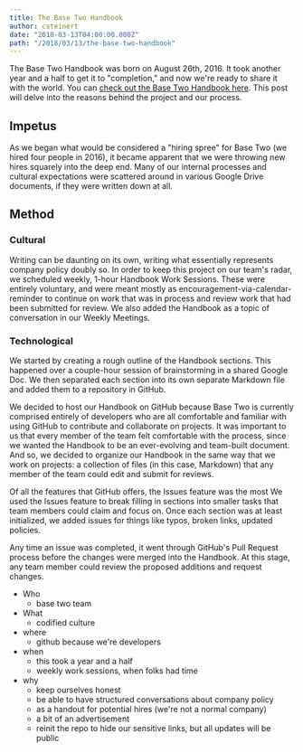 ```yaml
---
title: The Base Two Handbook
author: csteinert
date: "2018-03-13T04:00:00.000Z"
path: "/2018/03/13/the-base-two-handbook"
---
```


The Base Two Handbook was born on August 26th, 2016. It took another year
and a half to get it to "completion," and now we're ready to share it with the
world. You can [check out the Base Two Handbook here](https://github.com/b2io/handbook).
This post will delve into the reasons behind the project and our process.

## Impetus

As we began what would be considered a "hiring spree" for Base Two (we hired four
people in 2016), it became apparent that we were throwing new hires squarely
into the deep end. Many of our internal processes and cultural expectations were
scattered around in various Google Drive documents, if they were written down at
all.

## Method

### Cultural

Writing can be daunting on its own, writing what essentially represents
company policy doubly so. In order to keep this project on our team's radar, we
scheduled weekly, 1-hour Handbook Work Sessions. These were entirely voluntary,
and were meant mostly as encouragement-via-calendar-reminder to continue on work
that was in process and review work that had been submitted for review. We also
added the Handbook as a topic of conversation in our Weekly Meetings.

### Technological

We started by creating a rough outline of the Handbook sections. This happened
over a couple-hour session of brainstorming in a shared Google Doc. We then
separated each section into its own separate Markdown file and added them to a
repository in GitHub.

We decided to host our Handbook on GitHub because Base Two is currently
comprised entirely of developers who are all comfortable and familiar with using
GitHub to contribute and collaborate on projects. It was important to us that
every member of the team felt comfortable with the process, since we wanted the
Handbook to be an ever-evolving and team-built document. And so, we decided to
organize our Handbook in the same way that we work on projects: a collection
of files (in this case, Markdown) that any member of the team could edit and
submit for reviews.

Of all the features that GitHub offers, the Issues feature was the most
We used the Issues feature to break filling in sections into smaller tasks
that team members could claim and focus on. Once each section was at least
initialized, we added issues for things like typos, broken links, updated
policies.

Any time an issue was completed, it went through GitHub's Pull Request process
before the changes were merged into the Handbook. At this stage, any team member
could review the proposed additions and request changes.

* Who
  * base two team
* What
  * codified culture
* where
  * github because we're developers
* when
  * this took a year and a half
  * weekly work sessions, when folks had time
* why
  * keep ourselves honest
  * be able to have structured conversations about company policy
  * as a handout for potential hires (we're not a normal company)
  * a bit of an advertisement
  * reinit the repo to hide our sensitive links, but all updates will be public
